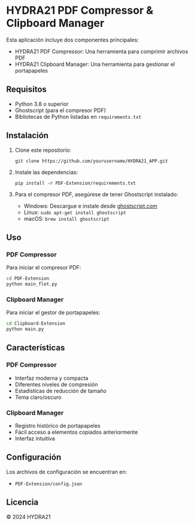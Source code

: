 # HYDRA21 PDF Compressor & Clipboard Manager

Esta aplicación incluye dos componentes principales:
- HYDRA21 PDF Compressor: Una herramienta para comprimir archivos PDF
- HYDRA21 Clipboard Manager: Una herramienta para gestionar el portapapeles

## Requisitos

- Python 3.8 o superior
- Ghostscript (para el compresor PDF)
- Bibliotecas de Python listadas en `requirements.txt`

## Instalación

1. Clone este repositorio:
   ```
   git clone https://github.com/yourusername/HYDRA21_APP.git
   ```

2. Instale las dependencias:
   ```
   pip install -r PDF-Extension/requirements.txt
   ```

3. Para el compresor PDF, asegúrese de tener Ghostscript instalado:
   - Windows: Descargue e instale desde [ghostscript.com](https://www.ghostscript.com/download/gsdnld.html)
   - Linux: `sudo apt-get install ghostscript`
   - macOS: `brew install ghostscript`

## Uso

### PDF Compressor

Para iniciar el compresor PDF:

```bash
cd PDF-Extension
python main_flet.py
```

### Clipboard Manager

Para iniciar el gestor de portapapeles:

```bash
cd Clipboard-Extension
python main.py
```

## Características

### PDF Compressor
- Interfaz moderna y compacta
- Diferentes niveles de compresión
- Estadísticas de reducción de tamaño
- Tema claro/oscuro

### Clipboard Manager
- Registro histórico de portapapeles
- Fácil acceso a elementos copiados anteriormente
- Interfaz intuitiva

## Configuración

Los archivos de configuración se encuentran en:
- `PDF-Extension/config.json`

## Licencia

© 2024 HYDRA21
